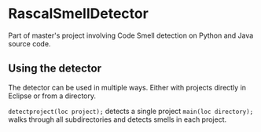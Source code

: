 # RascalSmellDetector

Part of master's project involving Code Smell detection on Python and Java source code.

## Using the detector

The detector can be used in multiple ways. Either with projects directly in Eclipse or from a directory. 

`detectproject(loc project);` detects a single project
`main(loc directory);` walks through all subdirectories and detects smells in each project. 
